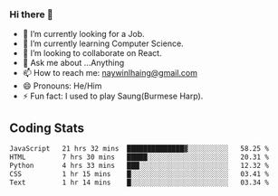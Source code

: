 ### Hi there 👋

- 🔭 I’m currently looking for a Job.
- 🌱 I’m currently learning Computer Science.
- 👯 I’m looking to collaborate on React.
- 💬 Ask me about ...Anything
- 📫 How to reach me: naywinlhaing@gmail.com
- 😄 Pronouns: He/Him
- ⚡ Fun fact: I used to play Saung(Burmese Harp).


## Coding Stats
<!--START_SECTION:waka-->

```txt
JavaScript   21 hrs 32 mins  ██████████████▓░░░░░░░░░░   58.25 %
HTML         7 hrs 30 mins   █████░░░░░░░░░░░░░░░░░░░░   20.31 %
Python       4 hrs 33 mins   ███░░░░░░░░░░░░░░░░░░░░░░   12.32 %
CSS          1 hr 15 mins    █░░░░░░░░░░░░░░░░░░░░░░░░   03.41 %
Text         1 hr 14 mins    █░░░░░░░░░░░░░░░░░░░░░░░░   03.34 %
```

<!--END_SECTION:waka-->
